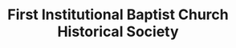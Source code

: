 ---
layout: repo
title: "First Institutional Baptist Church Historical Society"
id: 13217
permalink: repos/13217/
---